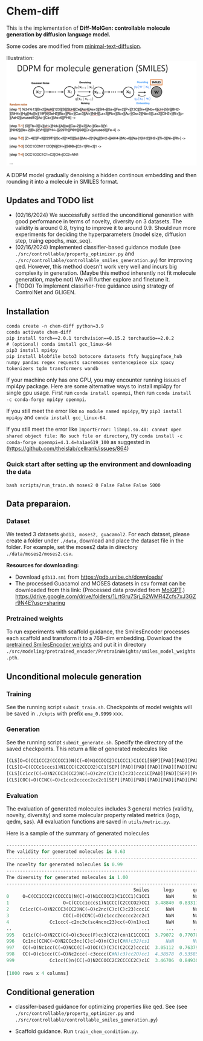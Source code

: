 # Chem-diff
This is the implementation of **Diff-MolGen: controllable molecule generation by diffusion language model.**

Some codes are modified from [minimal-text-diffusion](https://github.com/madaan/minimal-text-diffusion).

Illustration: ![DDPM for chem diff](https://github.com/yifeiwang15/chem-diff/blob/main/ddpm.png)

A DDPM model gradually denoising a hidden continous embedding and then rounding it into a molecule in SMILES format.

## Updates and TODO list
* (02/16/2024) We successfully settled the unconditional generation with good performance in terms of novelty, 
diversity on 3 datasets. The validity is around 0.8, trying to improve it to around 0.9.
Should run more experiments for deciding the hyperparameters 
(model size, diffusion step, traing epochs, max_seq).
* (02/16/2024) Implemented classifier-based guidance module 
(see `./src/controllable/property_optimizer.py` and `./src/controllable/controllable_smiles_generation.py`) for improving qed.
However, this method doesn't work very well and incurs big complexity in generation.
  (Maybe this method inherently not fit molecule generation, maybe not) We will further explore and finetune it. 
* (TODO) To implement classifier-free guidance using strategy of ControlNet and GLIGEN.

## Installation
```linux
conda create -n chem-diff python=3.9
conda activate chem-diff 
pip install torch==2.0.1 torchvision==0.15.2 torchaudio==2.0.2
# (optional) conda install gcc_linux-64
pip3 install mpi4py
pip install blobfile boto3 botocore datasets ftfy huggingface_hub numpy pandas regex requests sacremoses sentencepiece six spacy tokenizers tqdm transformers wandb
```

If your machine only has one GPU, you may encounter running issues of mpi4py package. Here are some alternative ways 
to install mpi4py for single gpu usage. First run `conda install openmpi`, then run `conda install -c conda-forge mpi4py openmpi`.

If you still meet the error like `no module named mpi4py`, try `pip3 install mpi4py` and `conda install gcc_linux-64`.

If you still meet the error like `ImportError: libmpi.so.40: cannot open shared object file: No such file or directory`, try
`conda install -c conda-forge openmpi=4.1.4=ha1ae619_100` as suggested in (https://github.com/theislab/cellrank/issues/864)

### Quick start after setting up the environment and downloading the data
```linux
bash scripts/run_train.sh moses2 0 False False False 5000
```




## Data preparaion.
### Dataset
We tested 3 datasets `gbd13, moses2, guacamol2`. For each dataset, please create a folder under `./data`,
download and place the dataset file in the folder. For example, set the moses2 data in directory `./data/moses2/moses2.csv`.

**Resources for downloading:**
* Download `gdb13.smi` from https://gdb.unibe.ch/downloads/
* The processed Guacamol and MOSES datasets in csv format can be downloaded from this link:
(Processed data provided from [MolGPT](https://github.com/devalab/molgpt).)
https://drive.google.com/drive/folders/1LrtGru7Srj_62WMR4Zcfs7xJ3GZr9N4E?usp=sharing

### Pretrained weights
To run experiments with scaffold guidance, the SmilesEncoder processes
each scaffold and transform it to a 768-dim embedding. 
Download the [pretrained SmilesEncoder weights](https://drive.google.com/file/d/16T_GEqnDEtF6_T9hViOLGDz5gBtF8cWG/view?usp=sharing) 
and put it in directory `./src/modeling/pretrained_encoder/PretrainWeights/smiles_model_weights.pth`.

## Unconditional molecule generation
### Training
See the running script `submit_train.sh`. Checkpoints of model weights will be saved in `./ckpts` with prefix `ema_0.9999` xxx.
### Generation
See the running script `submit_generate.sh`. Specify the directory of the saved checkpoints. 
This return a file of generated molecules like
```python
[CLS]O=C(CC1CCC2(CCCCC1)N(C(=O)N1CCOCC2)C1CCC1)C1CC1[SEP][PAD][PAD][PAD][PAD][PAD][PAD][PAD][PAD][PAD][PAD][PAD][PAD][PAD][PAD][PAD][PAD][PAD][PAD][PAD][PAD][PAD][PAD][PAD][PAD][PAD][PAD][PAD][PAD][PAD][PAD][PAD][PAD][PAD][PAD][PAD][PAD][PAD][PAD][PAD][PAD][PAD][PAD][PAD][PAD][PAD][PAD][PAD][PAD][PAD][PAD][PAD]
[CLS]O=C(CCCc1cccs1)N1CCC(C2CCCO2)CC1[SEP][PAD][PAD][PAD][PAD][PAD][PAD][PAD][PAD][PAD][PAD][PAD][PAD][PAD][PAD][PAD][PAD][PAD][PAD][PAD][PAD][PAD][PAD][PAD][PAD][PAD][PAD][PAD][PAD][PAD][PAD][PAD][PAD][PAD][PAD][PAD][PAD][PAD][PAD][PAD][PAD][PAD][PAD][PAD][PAD][PAD][PAD][PAD][PAD][PAD][PAD][PAD][PAD][PAD][PAD][PAD][PAD][PAD][PAD][PAD][PAD][PAD][PAD][PAD][PAD][PAD][PAD]
[CLS]Cc1cc(C(=O)N2CCC3(CC2)NC(=O)c2nc(C)c(C)c23)ccc1C[PAD][PAD][SEP][PAD][PAD][PAD][PAD][PAD][PAD][PAD][PAD][PAD][PAD][PAD][PAD][PAD][PAD][PAD][PAD][PAD][PAD][PAD][PAD][PAD][PAD][PAD][PAD][PAD][PAD][PAD][PAD][PAD][PAD][PAD][PAD][PAD][PAD][PAD][PAD][PAD][PAD][PAD][PAD][PAD][PAD][PAD][PAD][PAD][PAD][PAD][PAD]
[CLS]COC(=O)CCNC(=O)c1ccc2ccccc2cc2c1[SEP][PAD][PAD][PAD][PAD][PAD][PAD][PAD][PAD][PAD][PAD][PAD][PAD][PAD][PAD][PAD][PAD][PAD][PAD][PAD][PAD][PAD][PAD][PAD][PAD][PAD][PAD][PAD][PAD][PAD][PAD][PAD][PAD][PAD][PAD][PAD][PAD][PAD][PAD][PAD][PAD][PAD][PAD][PAD][PAD][PAD][PAD][PAD][PAD][PAD][PAD][PAD][PAD][PAD][PAD][PAD][PAD][PAD][PAD][PAD][PAD][PAD][PAD][PAD][PAD][PAD][PAD]
```
### Evaluation
The evaluation of generated molecules includes 3 general metrics (validity, novelty, diversity) 
and some molecular property related metrics (logp, qedm, sas). 
All evaluation functions are saved in `utils/metric.py`.

Here is a sample of the summary of generated molecules
```python
-------------------------------------------------------------------------------------
The validity for generated molecules is 0.63
-------------------------------------------------------------------------------------
The novelty for generated molecules is 0.99
-------------------------------------------------------------------------------------
The diversity for generated molecules is 1.00
-------------------------------------------------------------------------------------
                                               Smiles     logp       qed   ses
0     O=C(CC1CCC2(CCCCC1)N(C(=O)N1CCOCC2)C1CCC1)C1CC1      NaN       NaN  None
1                    O=C(CCCc1cccs1)N1CCC(C2CCCO2)CC1  3.48840  0.833171  None
2    Cc1cc(C(=O)N2CCC3(CC2)NC(=O)c2nc(C)c(C)c23)ccc1C      NaN       NaN  None
3                    COC(=O)CCNC(=O)c1ccc2ccccc2cc2c1      NaN       NaN  None
4               Cc1ccc(-c2nc3c(sc4ncnc23)cc(=O)n1)cc1      NaN       NaN  None
..                                                ...      ...       ...   ...
995   Cc1c(C(=O)N2CC(C(=O)c3ccc(F)cc3)CC2)cnn1C1CCCC1  3.79072  0.770703  None
996   Cc1nc(CCNC(=O)N2CCc3nc(C)c(=O)n(C)c(C#N)c32)cs1      NaN       NaN  None
997   CC(=O)Nc1cc(C(=O)NCC(C(=O)OC(C)(C)C)C2CC2)ccc1C  3.05112  0.763798  None
998   CC(=O)c1ccc(C(=O)Nc2ccc(-c3cccc(C#N)c3)cc2O)cc1  4.38578  0.535859  None
999             Cc1cc(C)n(CC(=O)N2CCOCC2C2CCCCC2C)c1C  3.46706  0.849303  None

[1000 rows x 4 columns]
```


## Conditional generation
* classifer-based guidance for optimizing properties like qed. 
See (see `./src/controllable/property_optimizer.py` and `./src/controllable/controllable_smiles_generation.py`)

* Scaffold guidance. Run `train_chem_condition.py`.
